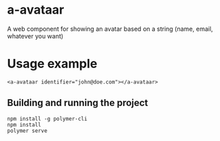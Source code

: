 # a-avataar

A web component for showing an avatar based on a string (name, email,
whatever you want)

# Usage example

```
<a-avataar identifier="john@doe.com"></a-avataar>
```


## Building and running the project

```
npm install -g polymer-cli
npm install
polymer serve
```

